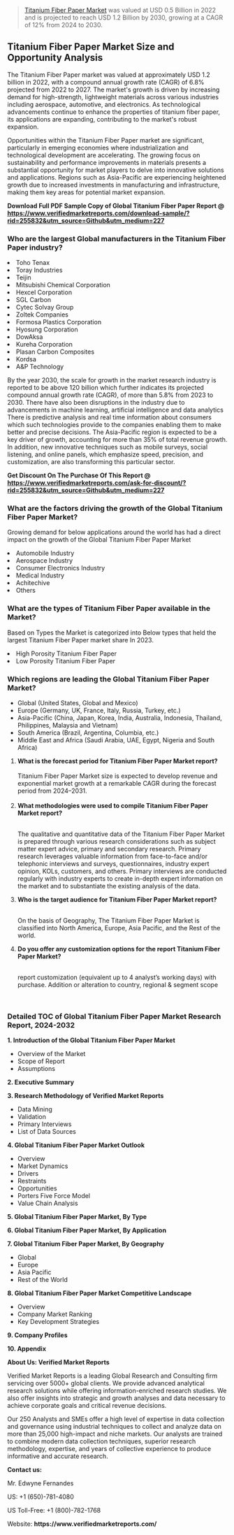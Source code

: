 <blockquote><p><p><a href="https://www.verifiedmarketreports.com/download-sample/?rid=255832&utm_source=Github&utm_medium=227" target="_blank">Titanium Fiber Paper Market</a> was valued at USD 0.5 Billion in 2022 and is projected to reach USD 1.2 Billion by 2030, growing at a CAGR of 12% from 2024 to 2030.</p></blockquote><p><h2>Titanium Fiber Paper Market Size and Opportunity Analysis</h2><p>The Titanium Fiber Paper market was valued at approximately USD 1.2 billion in 2022, with a compound annual growth rate (CAGR) of 6.8% projected from 2022 to 2027. The market's growth is driven by increasing demand for high-strength, lightweight materials across various industries including aerospace, automotive, and electronics. As technological advancements continue to enhance the properties of titanium fiber paper, its applications are expanding, contributing to the market's robust expansion.</p><p>Opportunities within the Titanium Fiber Paper market are significant, particularly in emerging economies where industrialization and technological development are accelerating. The growing focus on sustainability and performance improvements in materials presents a substantial opportunity for market players to delve into innovative solutions and applications. Regions such as Asia-Pacific are experiencing heightened growth due to increased investments in manufacturing and infrastructure, making them key areas for potential market expansion.</p></p><p class=""><strong>Download Full PDF Sample Copy of Global Titanium Fiber Paper Report @ <a href="https://www.verifiedmarketreports.com/download-sample/?rid=255832&amp;utm_source=Github&amp;utm_medium=227" target="_blank">https://www.verifiedmarketreports.com/download-sample/?rid=255832&amp;utm_source=Github&amp;utm_medium=227</a></strong></p><h3 id="" class="">Who are the largest Global manufacturers in the Titanium Fiber Paper industry?</h3><p><li>Toho Tenax</li><li> Toray Industries</li><li> Teijin</li><li> Mitsubishi Chemical Corporation</li><li> Hexcel Corporation</li><li> SGL Carbon</li><li> Cytec Solvay Group</li><li> Zoltek Companies</li><li> Formosa Plastics Corporation</li><li> Hyosung Corporation</li><li> DowAksa</li><li> Kureha Corporation</li><li> Plasan Carbon Composites</li><li> Kordsa</li><li> A&P Technology</li></p><div class=""><div class="" dir="" data-message-author-role="" data-message-id="" data-message-model-slug=""><div class=""><div class=""><div class=""><div class="" dir="" data-message-author-role="" data-message-id="" data-message-model-slug=""><div class=""><div class=""><p>By the year 2030, the scale for growth in the market research industry is reported to be above 120 billion which further indicates its projected compound annual growth rate (CAGR), of more than 5.8% from 2023 to 2030. There have also been disruptions in the industry due to advancements in machine learning, artificial intelligence and data analytics There is predictive analysis and real time information about consumers which such technologies provide to the companies enabling them to make better and precise decisions. The Asia-Pacific region is expected to be a key driver of growth, accounting for more than 35% of total revenue growth. In addition, new innovative techniques such as mobile surveys, social listening, and online panels, which emphasize speed, precision, and customization, are also transforming this particular sector.</p><p><strong>Get Discount On The Purchase Of This Report @&nbsp; <a href="https://www.verifiedmarketreports.com/ask-for-discount/?rid=255832&amp;utm_source=Github&amp;utm_medium=227" target="_blank">https://www.verifiedmarketreports.com/ask-for-discount/?rid=255832&amp;utm_source=Github&amp;utm_medium=227</a></strong></p></div></div></div></div></div></div></div></div><h3 id="" class="">What are the factors driving the growth of the Global Titanium Fiber Paper Market?</h3><p id="" class="">Growing demand for below applications around the world has had a direct impact on the growth of the Global Titanium Fiber Paper Market</p><p id="" class=""><li>Automobile Industry</li><li> Aerospace Industry</li><li> Consumer Electronics Industry</li><li> Medical Industry</li><li> Achitechive</li><li> Others</li></p><h3 id="" class="">What are the types of Titanium Fiber Paper available in the Market?</h3><p id="" class="">Based on Types the Market is categorized into Below types that held the largest Titanium Fiber Paper market share In 2023.</p><p id="" class=""><li>High Porosity Titanium Fiber Paper</li><li> Low Porosity Titanium Fiber Paper</li></p><h3 id="" class="">Which regions are leading the Global Titanium Fiber Paper Market?</h3><ul><li>Global (United States, Global and Mexico)</li><li>Europe (Germany, UK, France, Italy, Russia, Turkey, etc.)</li><li>Asia-Pacific (China, Japan, Korea, India, Australia, Indonesia, Thailand, Philippines, Malaysia and Vietnam)</li><li>South America (Brazil, Argentina, Columbia, etc.)</li><li>Middle East and Africa (Saudi Arabia, UAE, Egypt, Nigeria and South Africa)</li></ul><p><ol><li><strong>What is the forecast period for Titanium Fiber Paper Market report?<br /></strong><br /><span data-sheets-root="1" data-sheets-value="{&quot;1&quot;:2,&quot;2&quot;:&quot;XXXX size is expected to develop revenue and exponential market growth at a remarkable CAGR during the forecast period from 2024&ndash;2030.&quot;}" data-sheets-userformat="{&quot;2&quot;:12674,&quot;4&quot;:{&quot;1&quot;:2,&quot;2&quot;:16776960},&quot;10&quot;:2,&quot;11&quot;:0,&quot;15&quot;:&quot;Arial&quot;,&quot;16&quot;:12}">Titanium Fiber Paper Market size is expected to develop revenue and exponential market growth at a remarkable CAGR during the forecast period from 2024&ndash;2031.</span><br /><br /></li><li><strong>What methodologies were used to compile Titanium Fiber Paper Market report?<br /><br /></strong><p>The qualitative and quantitative data of the&nbsp;Titanium Fiber Paper Market is prepared through various research considerations such as subject matter expert advice, primary and secondary research. Primary research leverages valuable information from face-to-face and/or telephonic interviews and surveys, questionnaires, industry expert opinion, KOLs, customers, and others. Primary interviews are conducted regularly with industry experts to create in-depth expert information on the market and to substantiate the existing analysis of the data.&nbsp;</p></li><li><strong>Who is the target audience for Titanium Fiber Paper Market report?<br /><br /></strong><p>On the basis of Geography, The&nbsp;Titanium Fiber Paper Market is classified into North America, Europe, Asia Pacific, and the Rest of the world.</p></li><li><strong>Do you offer any customization options for the report Titanium Fiber Paper Market?<br /><br /></strong><p>report customization (equivalent up to 4 analyst&rsquo;s working days) with purchase. Addition or alteration to country, regional &amp; segment scope</p><p>&nbsp;</p></li></ol></p><h3 id="" class="">Detailed TOC of Global Titanium Fiber Paper Market Research Report, 2024-2032</h3><p id="" class=""><strong>1. Introduction of the Global Titanium Fiber Paper Market</strong></p><ul><li>Overview of the Market</li><li>Scope of Report</li><li>Assumptions</li></ul><p id="" class=""><strong>2. Executive Summary</strong></p><p id="" class=""><strong>3. Research Methodology of&nbsp;Verified Market Reports</strong></p><ul><li>Data Mining</li><li>Validation</li><li>Primary Interviews</li><li>List of Data Sources</li></ul><p id="" class=""><strong>4. Global Titanium Fiber Paper Market Outlook</strong></p><ul><li>Overview</li><li>Market Dynamics</li><li>Drivers</li><li>Restraints</li><li>Opportunities</li><li>Porters Five Force Model</li><li>Value Chain Analysis</li></ul><p id="" class=""><strong>5. Global Titanium Fiber Paper Market, By&nbsp;Type</strong></p><p id="" class=""><strong>6. Global Titanium Fiber Paper Market, By Application</strong></p><p id="" class=""><strong>7. Global Titanium Fiber Paper Market, By Geography</strong></p><ul><li>Global</li><li>Europe</li><li>Asia Pacific</li><li>Rest of the World</li></ul><p id="" class=""><strong>8. Global Titanium Fiber Paper Market Competitive Landscape</strong></p><ul><li>Overview</li><li>Company Market Ranking</li><li>Key Development Strategies</li></ul><p id="" class=""><strong>9. Company Profiles</strong></p><p id="" class=""><strong>10. Appendix</strong></p><p id="" class=""><strong>About Us: Verified Market Reports</strong></p><p id="" class="">Verified Market Reports is a leading Global Research and Consulting firm servicing over 5000+ global clients. We provide advanced analytical research solutions while offering information-enriched research studies. We also offer insights into strategic and growth analyses and data necessary to achieve corporate goals and critical revenue decisions.</p><p id="" class="">Our 250 Analysts and SMEs offer a high level of expertise in data collection and governance using industrial techniques to collect and analyze data on more than 25,000 high-impact and niche markets. Our analysts are trained to combine modern data collection techniques, superior research methodology, expertise, and years of collective experience to produce informative and accurate research.</p><p id="" class=""><strong>Contact us:</strong></p><p id="" class="">Mr. Edwyne Fernandes</p><p id="" class="">US: +1 (650)-781-4080</p><p id="" class="">US Toll-Free: +1 (800)-782-1768</p><p id="" class="">Website: <a target="" data-test-app-aware-link=""><strong>https://www.verifiedmarketreports.com/</strong></a></p>
